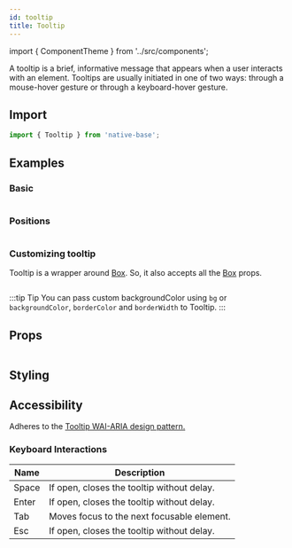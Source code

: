 ```yaml
---
id: tooltip
title: Tooltip
---
```


import { ComponentTheme } from '../src/components';

A tooltip is a brief, informative message that appears when a user interacts with an element. Tooltips are usually initiated in one of two ways: through a mouse-hover gesture or through a keyboard-hover gesture.

## Import

```jsx
import { Tooltip } from 'native-base';
```

## Examples

### Basic

```ComponentSnackPlayer path=composites,Tooltip,Basic.tsx

```

### Positions

```ComponentSnackPlayer path=composites,Tooltip,TooltipPositions.tsx

```

### Customizing tooltip

Tooltip is a wrapper around [Box](box.md). So, it also accepts all the [Box](box.md#props) props.

```ComponentSnackPlayer path=composites,Tooltip,CustomTooltip.tsx

```

:::tip Tip
You can pass custom backgroundColor using `bg` or `backgroundColor`, `borderColor` and `borderWidth` to Tooltip.
:::

## Props

```ComponentPropTable path=composites,Tooltip,Tooltip.tsx

```

## Styling

<ComponentTheme name="tooltip" />

## Accessibility

Adheres to the [Tooltip WAI-ARIA design pattern.](https://www.w3.org/TR/wai-aria-1.1/#tooltip)
### Keyboard Interactions

| Name                | Description |
| --------------------|-------------|
| Space   | If open, closes the tooltip without delay. |
| Enter   | If open, closes the tooltip without delay. |
| Tab     | Moves focus to the next focusable element. |
| Esc     | If open, closes the tooltip without delay. | 